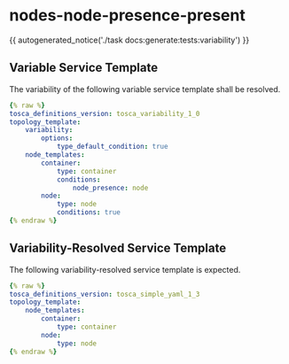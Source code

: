 # nodes-node-presence-present

{{ autogenerated_notice('./task docs:generate:tests:variability') }}


## Variable Service Template

The variability of the following variable service template shall be resolved.

```yaml linenums="1"
{% raw %}
tosca_definitions_version: tosca_variability_1_0
topology_template:
    variability:
        options:
            type_default_condition: true
    node_templates:
        container:
            type: container
            conditions:
                node_presence: node
        node:
            type: node
            conditions: true
{% endraw %}
```




## Variability-Resolved Service Template

The following variability-resolved service template is expected.

```yaml linenums="1"
{% raw %}
tosca_definitions_version: tosca_simple_yaml_1_3
topology_template:
    node_templates:
        container:
            type: container
        node:
            type: node
{% endraw %}
```

